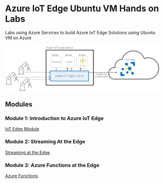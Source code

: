 # Azure IoT Edge Ubuntu VM Hands on Labs

Labs using Azure Services to build Azure IoT Edge Solutions using Ubuntu VM on Azure

![Imported Script](images/runtime.png "Header Image")

## Modules

### Module 1: Introduction to Azure IoT Edge

[IoT Edge Module](/IoTEdgeModule/README.md)

### Module 2: Streaming At the Edge

[Streaming at the Edge](/StreamingAtTheEdge/README.md)

### Module 3: Azure Functions at the Edge

[Azure Functions](/FunctionsAtTheEdge/README.md)
